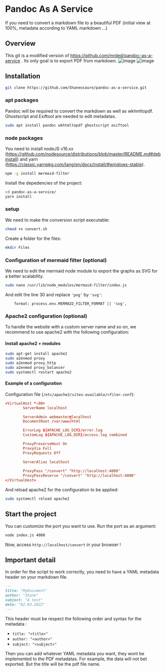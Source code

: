 # Pandoc As A Service
If you need to convert a markdown file to a beautiful PDF (initial view at 100%, metadata according to YAML markdown ...)

## Overview

This git is a modified version of https://github.com/mrded/pandoc-as-a-service . Its only goal is to export PDF from markdown.
![image](https://user-images.githubusercontent.com/25083427/154469008-fafc2062-3bbd-4773-9f3d-4df80b82f46f.png)
![image](https://user-images.githubusercontent.com/25083427/154471321-aaf182b8-8b98-472f-9c38-0cddf5ab3d34.png)

## Installation
```bash
git clone https://github.com/Shaneosaure/pandoc-as-a-service.git
``` 

### apt packages
Pandoc will be required to convert the markdown as well as wkhmltopdf. Ghostscript and Exiftool are needed to edit metadatas.
```bash
sudo apt install pandoc wkhtmltopdf ghostscript exiftool
```

### node packages
You need to install nodeJS v16.xx (https://github.com/nodesource/distributions/blob/master/README.md#debinstall) and yarn (https://classic.yarnpkg.com/lang/en/docs/install/#windows-stable).

```bash
npm -g install mermaid-filter
```

Install the depedencies of the project:
```bash
cd pandoc-as-a-service/
yarn install
```

### setup
We need to make the conversion script executable:
```bash
chmod +x convert.sh
```
Create a folder for the files:
```bash
mkdir Files
```
### Configuration of mermaid filter (optional)
We need to edit the mermaid node module to export the graphs as SVG for a better scalability. 
```bash
sudo nano /usr/lib/node_modules/mermaid-filter/index.js
```
And edit the line 30 and replace `'png'` by `'svg'`:
```
    format: process.env.MERMAID_FILTER_FORMAT || 'svg',
```

### Apache2 configuration (optional)
To handle the website with a custom server name and so on, we recommend to use apache2 with the following configuration:

#### Install apache2 + modules
```bash
sudo apt-get install apache2
sudo a2enmod proxy
sudo a2enmod proxy_http
sudo a2enmod proxy_balancer
sudo systemctl restart apache2
```
#### Example of a configuration
Configuration file (`/etc/apache2/sites-available/<file>.conf`):
```conf
<VirtualHost *:80>
        ServerName localhost

        ServerAdmin webmaster@localhost
        DocumentRoot /var/www/html

        ErrorLog ${APACHE_LOG_DIR}/error.log
        CustomLog ${APACHE_LOG_DIR}/access.log combined

        ProxyPreserveHost On
        ProxyVia Full
        ProxyRequests Off

        ServerAlias localhost
        
        ProxyPass "/convert" "http://localhost:4000"
        ProxyPassReverse "/convert" "http://localhost:4000"
</VirtualHost>
```
And reload apache2 for the configuration to be applied:
```bash
sudo systemctl reload apache2
```

## Start the project
You can customize the port you want to use. Run the port as an argument:
```bash
node index.js 4000
```
Now, access `http://localhost/convert` in your browser !

## Important detail
In order for the script to work correctly, you need to have a YAML metadata header on your markdown file. 
```markdown
---
title: "MyDocument"
author: "Shane"
subject: "A test"
date: "02.03.2022"
---
```
This header must be respect the following order and syntax for the metadata :
* `title: "<title>"`
* `author: "<author>"`
* `subject: "<subject>"`

Then you can add whatever YAML metadata you want, they wont be implemented to the PDF metadatas.
For example, the data will not bet exported. But the title will be the pdf file name.


